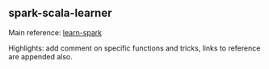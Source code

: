 ## spark-scala-learner

Main reference: [learn-spark](https://github.com/nadimbahadoor/learn-spark)

Highlights: add comment on specific functions and tricks, links to reference are appended also.
